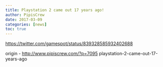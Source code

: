 ```yaml
---
title: Playstation 2 came out 17 years ago!
author: PipisCrew
date: 2017-03-09
categories: [news]
toc: true
---
```


https://twitter.com/gamespot/status/839328585932402688

origin - http://www.pipiscrew.com/?p=7095 playstation-2-came-out-17-years-ago
